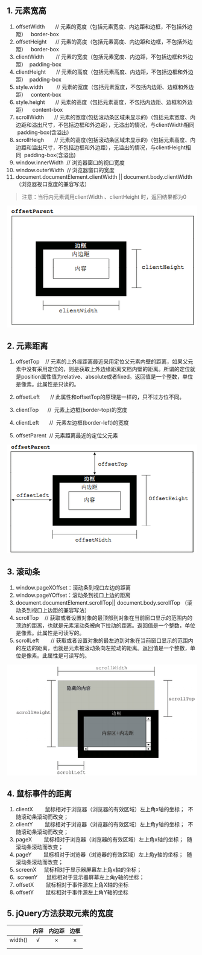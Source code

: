 ## 1. 元素宽高

1. offsetWidth       // 元素的宽度（包括元素宽度、内边距和边框，不包括外边距）   border-box
2. offsetHeight      // 元素的高度（包括元素高度、内边距和边框，不包括外边距）   border-box
3. clientWidth        // 元素的宽度（包括元素宽度、内边距，不包括边框和外边距）  padding-box
4. clientHeight       // 元素的高度（包括元素高度、内边距，不包括边框和外边距）  padding-box
5. style.width         // 元素的宽度（包括元素宽度，不包括内边距、边框和外边距）   content-box
6. style.height       // 元素的高度（包括元素高度，不包括内边距、边框和外边距）    content-box
7. scrollWidth       // 元素的宽度(包括滚动条区域未显示的)（包括元素宽度、内边距和溢出尺寸，不包括边框和外边距），无溢出的情况，与clientWidth相同   padding-box(含溢出)
8. scrollHeigh       // 元素的高度(包括滚动条区域未显示的)（包括元素高度、内边距和溢出尺寸，不包括边框和外边距），无溢出的情况，与clientHeight相同  padding-box(含溢出)
9. window.innerWidth  // 浏览器窗口的视口宽度
10. window.outerWidth  // 浏览器窗口的宽度
11. document.documentElement.clientWidth || document.body.clientWidth （浏览器视口宽度的兼容写法）

> 注意：当行内元素调用clientWidth 、clientHeight 时，返回结果都为0 

![distance-1.png](./images/distance-1.png)

## 2. 元素距离

1. offsetTop    // 元素的上外缘距离最近采用定位父元素内壁的距离，如果父元素中没有采用定位的，则是获取上外边缘距离文档内壁的距离。所谓的定位就是position属性值为relative、absolute或者fixed。返回值是一个整数，单位是像素。此属性是只读的。

2. offsetLeft       // 此属性和offsetTop的原理是一样的，只不过方位不同。

3. clientTop       //  元素上边框(border-top)的宽度

4. clientLeft       //  元素左边框(border-left)的宽度

5. offsetParent  // 元素距离最近的定位父元素


![distance-2.png](./images/distance-2.png)

## 3. 滚动条

1. window.pageXOffset：滚动条到视口左边的距离
2. window.pageYOffset：滚动条到视口上边的距离
3. document.documentElement.scrollTop|| document.body.scrollTop （滚动条到视口上边距的兼容写法）
4. scrollTop       // 获取或者设置对象的最顶部到对象在当前窗口显示的范围内的顶边的距离，也就是元素滚动条被向下拉动的距离。返回值是一个整数，单位是像素。此属性是可读写的。 
5. scrollLeft        // 获取或者设置对象的最左边到对象在当前窗口显示的范围内的左边的距离，也就是元素被滚动条向左拉动的距离。返回值是一个整数，单位是像素。此属性是可读写的。

![distance-3.png](./images/distance-3.png)

## 4. 鼠标事件的距离

1. clientX        鼠标相对于浏览器（浏览器的有效区域）左上角x轴的坐标；  不随滚动条滚动而改变；
2. clientY        鼠标相对于浏览器（浏览器的有效区域）左上角y轴的坐标；  不随滚动条滚动而改变；
3. pageX        鼠标相对于浏览器（浏览器的有效区域）左上角x轴的坐标；  随滚动条滚动而改变；
4. pageY        鼠标相对于浏览器（浏览器的有效区域）左上角y轴的坐标；  随滚动条滚动而改变；
5. screenX     鼠标相对于显示器屏幕左上角x轴的坐标； 
6.  screenY      鼠标相对于显示器屏幕左上角y轴的坐标；  
7. offsetX        鼠标相对于事件源左上角X轴的坐标
8. offsetY        鼠标相对于事件源左上角Y轴的坐标 



## 5. jQuery方法获取元素的宽度 

|         | 内容 | 内边距 | 边框 |
| :-----: | :--: | :----: | :--: |
| width() |  √   |   ×    |  ×   |
|         |      |        |      |
|         |      |        |      |









